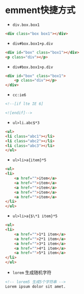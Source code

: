# emment快捷方式

- `div.box.box1`

```html
<div class="box box1"></div>
```

- `div#box.box1+p.div`

```html
<div id="box" class="box1"></div>
<p class="div"></p>
```

- `div#box.box1>p.div`

```html
<div id="box" class="box1">
	<p class="div"></p>
</div>
```

- `cc:ie6`

```html
<!--[if lte IE 6]

<![endif]-->
```

- `ul>li.abc$*3`

```html
<ul>
<li class="abc1"></li>
<li class="abc2"></li>
<li class="abc3"></li>
</ul>
```

- `ul>li>a{item}*5`

```html
<ul>
<li>
	<a href="">item</a>
	<a href="">item</a>
	<a href="">item</a>
	<a href="">item</a>
	<a href="">item</a>
</li>
</ul>
```

- `ul>li>a{$\*1 item}*5`

```html
<ul>
<li>
	<a href="">1*1 item</a>
	<a href="">2*1 item</a>
	<a href="">3*1 item</a>
	<a href="">4*1 item</a>
	<a href="">5*1 item</a>
</li>
</ul>
```

- `lorem` 生成随机字符

```html
<!-- lorem5 生成5个字符串 -->
Lorem ipsum dolor sit amet.
```
